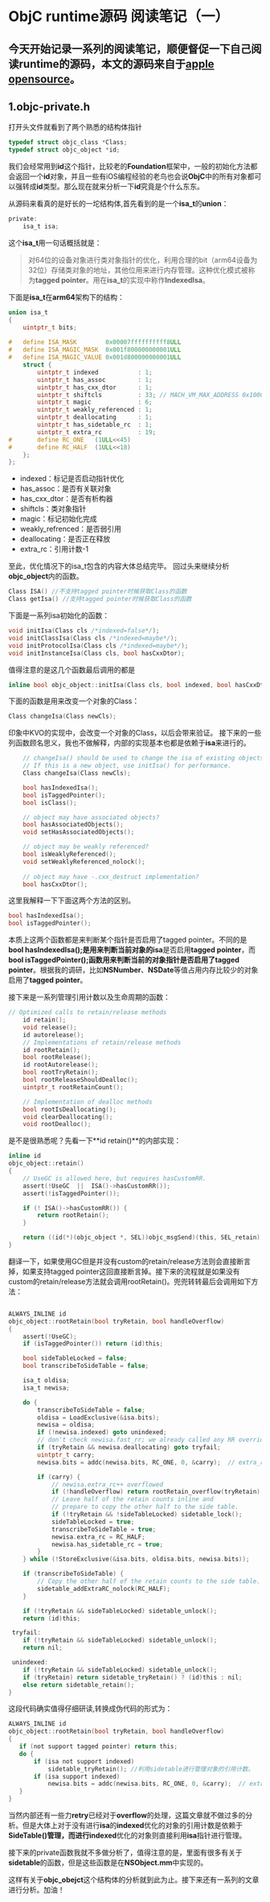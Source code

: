 # ObjC runtime源码 阅读笔记（一）
今天开始记录一系列的阅读笔记，顺便督促一下自己阅读runtime的源码，本文的源码来自于[apple opensource](http://opensource.apple.com/source/objc4/)。
-------
## 1.objc-private.h
打开头文件就看到了两个熟悉的结构体指针

```c
typedef struct objc_class *Class;
typedef struct objc_object *id;
```
我们会经常用到**id**这个指针，比较老的**Foundation**框架中，一般的初始化方法都会返回一个**id**对象，并且一些有iOS编程经验的老鸟也会说**ObjC**中的所有对象都可以强转成**id**类型。那么现在就来分析一下**id**究竟是个什么东东。

从源码来看真的是好长的一坨结构体,首先看到的是一个**isa_t**的**union**：

```c
private:
    isa_t isa;
```
这个**isa_t**用一句话概括就是：

> 对64位的设备对象进行类对象指针的优化，利用合理的bit（arm64设备为32位）存储类对象的地址，其他位用来进行内存管理。这种优化模式被称为**tagged pointer**。用在**isa_t**的实现中称作**IndexedIsa**。

下面是**isa_t**在**arm64**架构下的结构：

```c
union isa_t 
{
    uintptr_t bits;
    
#   define ISA_MASK        0x00007ffffffffff8ULL
#   define ISA_MAGIC_MASK  0x001f800000000001ULL
#   define ISA_MAGIC_VALUE 0x001d800000000001ULL
    struct {
        uintptr_t indexed           : 1;
        uintptr_t has_assoc         : 1;
        uintptr_t has_cxx_dtor      : 1;
        uintptr_t shiftcls          : 33; // MACH_VM_MAX_ADDRESS 0x1000000000
        uintptr_t magic             : 6;
        uintptr_t weakly_referenced : 1;
        uintptr_t deallocating      : 1;
        uintptr_t has_sidetable_rc  : 1;
        uintptr_t extra_rc          : 19;
#       define RC_ONE   (1ULL<<45)
#       define RC_HALF  (1ULL<<18)
    };
};
```
* indexed：标记是否启动指针优化
* has_assoc：是否有关联对象
* has_cxx_dtor：是否有析构器
* shiftcls：类对象指针
* magic：标记初始化完成
* weakly_refrenced：是否弱引用
* deallocating：是否正在释放
* extra_rc：引用计数-1

至此，优化情况下的isa_t包含的内容大体总结完毕。
回过头来继续分析**objc_object**内的函数。

```c
Class ISA() //不支持tagged pointer时候获取Class的函数
Class getIsa() //支持tagged pointer时候获取Class的函数
```
下面是一系列isa初始化的函数：

```c
void initIsa(Class cls /*indexed=false*/);
void initClassIsa(Class cls /*indexed=maybe*/);
void initProtocolIsa(Class cls /*indexed=maybe*/);
void initInstanceIsa(Class cls, bool hasCxxDtor);
```
值得注意的是这几个函数最后调用的都是

```c
inline bool objc_object::initIsa(Class cls, bool indexed, bool hasCxxDtor) 
```
下面的函数是用来改变一个对象的Class：

```c
Class changeIsa(Class newCls);
```
印象中KVO的实现中，会改变一个对象的Class，以后会带来验证。
接下来的一些列函数顾名思义，我也不做解释，内部的实现基本也都是依赖于**isa**来进行的。

```c
    // changeIsa() should be used to change the isa of existing objects.
    // If this is a new object, use initIsa() for performance.
    Class changeIsa(Class newCls);

    bool hasIndexedIsa();
    bool isTaggedPointer();
    bool isClass();

    // object may have associated objects?
    bool hasAssociatedObjects();
    void setHasAssociatedObjects();

    // object may be weakly referenced?
    bool isWeaklyReferenced();
    void setWeaklyReferenced_nolock();
    
    // object may have -.cxx_destruct implementation?
    bool hasCxxDtor();
```
这里我解释一下下面这两个方法的区别。

```c
bool hasIndexedIsa();
bool isTaggedPointer();
```
本质上这两个函数都是来判断某个指针是否启用了tagged pointer。不同的是
**bool hasIndexedIsa();**是用来判断当前对象的**isa**是否启用**tagged pointer**，而**bool isTaggedPointer();**函数用来判断当前的对象指针是否启用了**tagged pointer**。根据我的调研，比如**NSNumber**、**NSDate**等值占用内存比较少的对象启用了**tagged pointer**。

接下来是一系列管理引用计数以及生命周期的函数：

```c
// Optimized calls to retain/release methods
    id retain();
    void release();
    id autorelease();
    // Implementations of retain/release methods
    id rootRetain();
    bool rootRelease();
    id rootAutorelease();
    bool rootTryRetain();
    bool rootReleaseShouldDealloc();
    uintptr_t rootRetainCount();

    // Implementation of dealloc methods
    bool rootIsDeallocating();
    void clearDeallocating();
    void rootDealloc();
```
是不是很熟悉呢？先看一下**id retain()**的内部实现：

```c
inline id 
objc_object::retain()
{
    // UseGC is allowed here, but requires hasCustomRR.
    assert(!UseGC  ||  ISA()->hasCustomRR());
    assert(!isTaggedPointer());

    if (! ISA()->hasCustomRR()) {
        return rootRetain();
    }

    return ((id(*)(objc_object *, SEL))objc_msgSend)(this, SEL_retain);
}
```
翻译一下，如果使用GC但是并没有custom的retain/release方法则会直接断言掉，如果支持tagged pointer这回直接断言掉。接下来的流程就是如果没有custom的retain/release方法就会调用rootRetain()。兜兜转转最后会调用如下方法：

```c

ALWAYS_INLINE id 
objc_object::rootRetain(bool tryRetain, bool handleOverflow)
{
    assert(!UseGC);
    if (isTaggedPointer()) return (id)this;

    bool sideTableLocked = false;
    bool transcribeToSideTable = false;

    isa_t oldisa;
    isa_t newisa;

    do {
        transcribeToSideTable = false;
        oldisa = LoadExclusive(&isa.bits);
        newisa = oldisa;
        if (!newisa.indexed) goto unindexed;
        // don't check newisa.fast_rr; we already called any RR overrides
        if (tryRetain && newisa.deallocating) goto tryfail;
        uintptr_t carry;
        newisa.bits = addc(newisa.bits, RC_ONE, 0, &carry);  // extra_rc++

        if (carry) {
            // newisa.extra_rc++ overflowed
            if (!handleOverflow) return rootRetain_overflow(tryRetain);
            // Leave half of the retain counts inline and 
            // prepare to copy the other half to the side table.
            if (!tryRetain && !sideTableLocked) sidetable_lock();
            sideTableLocked = true;
            transcribeToSideTable = true;
            newisa.extra_rc = RC_HALF;
            newisa.has_sidetable_rc = true;
        }
    } while (!StoreExclusive(&isa.bits, oldisa.bits, newisa.bits));

    if (transcribeToSideTable) {
        // Copy the other half of the retain counts to the side table.
        sidetable_addExtraRC_nolock(RC_HALF);
    }

    if (!tryRetain && sideTableLocked) sidetable_unlock();
    return (id)this;

 tryfail:
    if (!tryRetain && sideTableLocked) sidetable_unlock();
    return nil;

 unindexed:
    if (!tryRetain && sideTableLocked) sidetable_unlock();
    if (tryRetain) return sidetable_tryRetain() ? (id)this : nil;
    else return sidetable_retain();
}
```
这段代码确实值得仔细研读,转换成伪代码的形式为：

```c
ALWAYS_INLINE id 
objc_object::rootRetain(bool tryRetain, bool handleOverflow)
{
   if (not support tagged pointer) return this;
   do {
       if (isa not support indexed) 
           sidetable_tryRetain(); //利用sidetable进行管理对象的引用计数。 
       if (isa support indexed)
           newisa.bits = addc(newisa.bits, RC_ONE, 0, &carry);  // extra_rc+
   }
}
```
当然内部还有一些力**retry**已经对于**overflow**的处理，这篇文章就不做过多的分析。但是大体上对于没有进行**isa**的**indexed**优化的对象的引用计数是依赖于**SideTable()**管理，而进行**indexed**优化的对象则直接利用**isa**指针进行管理。

接下来的private函数我就不多做分析了，值得注意的是，里面有很多有关于**sidetable**的函数，但是这些函数是在**NSObject.mm**中实现的。

这样有关于**objc_obejct**这个结构体的分析就到此为止。接下来还有一系列的文章进行分析。加油！

